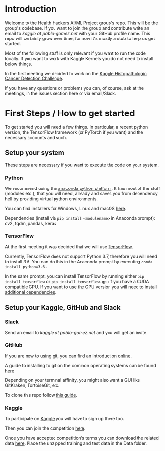 # Introduction

Welcome to the Health Hackers AI/ML Project group's repo. This will be the group's codebase. If you want to join the group and contribute write an email to *kaggle at pablo-gomez.net* with your GitHub profile name. This repo will certainly grow over time, for now it's mostly a stub to help us get started. 

Most of the following stuff is only relevant if you want to run the code locally. If you want to work with Kaggle Kernels you do not need to install below things.

In the first meeting we decided to work on the [Kaggle Histopathologic Cancer Detection Challenge](https://www.kaggle.com/c/histopathologic-cancer-detection/overview).

If you have any questions or problems you can, of course, ask at the meetings, in the issues section here or via email/Slack.

# First Steps / How to get started

To get started you will need a few things. In particular, a recent python version, the TensorFlow framework (or PyTorch if you want) and the necessary accounts and such.

## Setup your system

These steps are necessary if you want to execute the code on your system.

### Python

We recommend using the [anaconda python platform](https://www.anaconda.com/distribution/). It has most of the stuff (modules etc.), that you will need, already and saves you from dependency hell by providing virtual python environments.

You can find installers for Windows, Linux and macOS [here](https://www.anaconda.com/download/).

Dependencies (install via `pip install <modulename>` in Anaconda prompt): cv2, tqdm, pandas, keras

### TensorFlow

At the first meeting it was decided that we will use [TensorFlow](https://www.tensorflow.org). 

Currently, TensorFlow does not support Python 3.7, therefore you will need to install 3.6. You can do this in the Anaconda prompt by executing `conda install python=3.6` .

In the same prompt, you can install TensorFlow by running either `pip install tensorflow` or `pip install tensorflow-gpu` if you have a CUDA compatible GPU. If you want to use the GPU version you will need to install [additional dependencies](https://www.tensorflow.org/install/gpu). 
## Setup your Kaggle, GitHub and Slack

### Slack

Send an email to *kaggle at pablo-gomez.net* and you will get an invite.

### GitHub

If you are new to using git,  you can find an introduction [online](https://www.atlassian.com/git/tutorials/what-is-version-control).

A guide to installing to git on the common operating systems can be found [here](https://git-scm.com/book/en/v2/Getting-Started-Installing-Git)

Depending on your terminal affinity, you might also want a GUI like GitKraken, TortoiseGit, etc.

To clone this repo follow [this guide](https://help.github.com/articles/cloning-a-repository/).

### Kaggle

To participate on [Kaggle](https://www.kaggle.com/) you will have to sign up there too. 

Then you can join the competition [here](https://www.kaggle.com/c/histopathologic-cancer-detection/overview).

Once you have accepted competition's terms you can download the related data [here](https://www.kaggle.com/c/11848/download-all). Place the unzipped training and test data in the Data folder.
